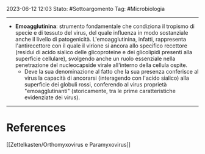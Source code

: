 2023-06-12 12:03
Stato: #Sottoargomento 
Tag: #Microbiologia 

---
- **Emoagglutinina**: strumento fondamentale che condiziona il tropismo di specie e di tessuto del virus, del quale influenza in modo sostanziale anche il livello di patogenicità. L'emoagglutinina, infatti, rappresenta l'antirecettore con il quale il virione si ancora allo specifico recettore (residui di acido sialico delle glicoproteine e dei glicolipidi presenti alla superficie cellulare), svolgendo anche un ruolo essenziale nella penetrazione del nucleocapside virale all'interno della cellula ospite.
	- Deve la sua denominazione al fatto che la sua presenza conferisce al virus la capacità di ancorarsi (interagendo con l'acido sialico) alla superficie dei globuli rossi, conferendo al virus proprietà "emoagglutinanti" (storicamente, tra le prime caratteristiche evidenziate dei virus).

---
# References
[[Zettelkasten/Orthomyxovirus e Paramyxovirus]]
